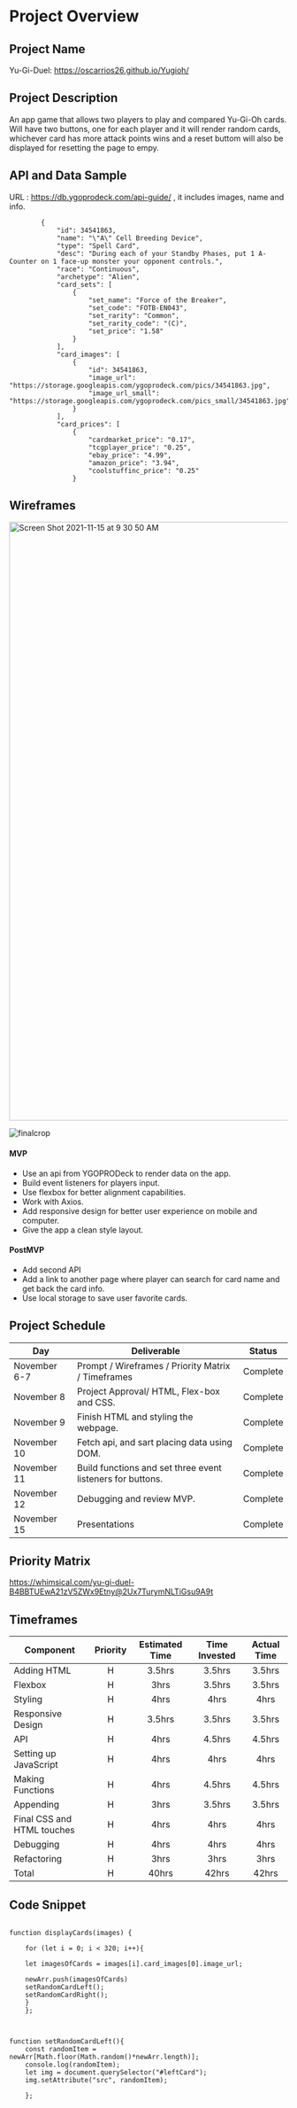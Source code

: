 # Project Overview

## Project Name

Yu-Gi-Duel:
https://oscarrios26.github.io/Yugioh/

## Project Description

An app game that allows two players to play and compared Yu-Gi-Oh cards. Will have two buttons, one for each player and it will render random cards, whichever card has more attack points wins and a reset buttom will also be displayed for resetting the page to empy. 

## API and Data Sample

URL : https://db.ygoprodeck.com/api-guide/ , it includes images, name and info.
``` "data": [
        {
            "id": 34541863,
            "name": "\"A\" Cell Breeding Device",
            "type": "Spell Card",
            "desc": "During each of your Standby Phases, put 1 A-Counter on 1 face-up monster your opponent controls.",
            "race": "Continuous",
            "archetype": "Alien",
            "card_sets": [
                {
                    "set_name": "Force of the Breaker",
                    "set_code": "FOTB-EN043",
                    "set_rarity": "Common",
                    "set_rarity_code": "(C)",
                    "set_price": "1.58"
                }
            ],
            "card_images": [
                {
                    "id": 34541863,
                    "image_url": "https://storage.googleapis.com/ygoprodeck.com/pics/34541863.jpg",
                    "image_url_small": "https://storage.googleapis.com/ygoprodeck.com/pics_small/34541863.jpg"
                }
            ],
            "card_prices": [
                {
                    "cardmarket_price": "0.17",
                    "tcgplayer_price": "0.25",
                    "ebay_price": "4.99",
                    "amazon_price": "3.94",
                    "coolstuffinc_price": "0.25"
                }
```

## Wireframes
<img width="1081" alt="Screen Shot 2021-11-15 at 9 30 50 AM" src="https://user-images.githubusercontent.com/92955104/141809334-d57d5565-4084-4670-98f4-cec93fe435ba.png">



![finalcrop](https://user-images.githubusercontent.com/92955104/141808157-cfd7d9f3-35a7-41cc-96e6-2f94d034b68d.png)





#### MVP 


- Use an api from YGOPRODeck to render data on the app. 
- Build event listeners for players input.
- Use flexbox for better alignment capabilities. 
- Work with Axios.
- Add responsive design for better user experience on mobile and computer.
- Give the app a clean style layout.




#### PostMVP  

- Add second API
- Add a link to another page where player can search for card name and get back the card info.
- Use local storage to save user favorite cards.


## Project Schedule


|  Day | Deliverable | Status
|---|---| ---|
|November 6-7| Prompt / Wireframes / Priority Matrix / Timeframes | Complete
|November 8| Project Approval/ HTML, Flex-box and CSS.| Complete
|November 9| Finish HTML and styling the webpage. | Complete
|November 10| Fetch  api, and sart placing data using DOM. | Complete
|November 11| Build functions and set three  event listeners for buttons.  | Complete
|November 12| Debugging and review MVP. | Complete
|November 15| Presentations | Complete

## Priority Matrix

https://whimsical.com/yu-gi-duel-B4BBTUEwA21zV5ZWx9Etny@2Ux7TurymNLTiGsu9A9t

## Timeframes



| Component | Priority | Estimated Time | Time Invested | Actual Time |
| --- | :---: |  :---: | :---: | :---: |
| Adding HTML | H | 3.5hrs| 3.5hrs | 3.5hrs |
| Flexbox | H | 3hrs | 3.5hrs | 3.5hrs |
| Styling | H | 4hrs | 4hrs | 4hrs |
| Responsive Design | H | 3.5hrs | 3.5hrs | 3.5hrs |
| API | H | 4hrs| 4.5hrs | 4.5hrs |
| Setting up JavaScript | H | 4hrs | 4hrs | 4hrs |
| Making Functions | H | 4hrs | 4.5hrs | 4.5hrs |
| Appending | H | 3hrs | 3.5hrs | 3.5hrs |
| Final CSS and HTML touches | H | 4hrs | 4hrs | 4hrs |
| Debugging | H | 4hrs | 4hrs | 4hrs |
| Refactoring | H | 3hrs | 3hrs | 3hrs |
| Total | H | 40hrs| 42hrs | 42hrs |

## Code Snippet

``` newArr =[];

function displayCards(images) {

    for (let i = 0; i < 320; i++){

    let imagesOfCards = images[i].card_images[0].image_url;

    newArr.push(imagesOfCards)
    setRandomCardLeft();
    setRandomCardRight();
    }
    };



function setRandomCardLeft(){
    const randomItem = newArr[Math.floor(Math.random()*newArr.length)];
    console.log(randomItem);
    let img = document.querySelector("#leftCard");
    img.setAttribute("src", randomItem);

    };

```



